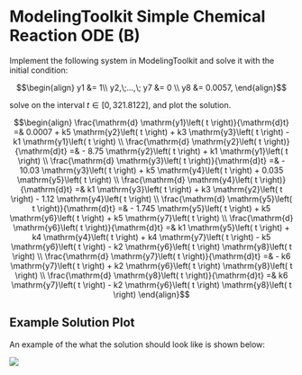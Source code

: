 # ModelingToolkit Simple Chemical Reaction ODE (B)

Implement the following system in ModelingToolkit and solve it with the initial condition:

```math
\begin{align}
y1 &= 1\\
y2,\;...,\; y7 &= 0 \\
y8 &= 0.0057,
\end{align}
```
solve on the interval $t\in [0, 321.8122]$, and plot the solution.

```math
\begin{align}
\frac{\mathrm{d} \mathrm{y1}\left( t \right)}{\mathrm{d}t} =& 0.0007 + k5 \mathrm{y2}\left( t \right) + k3 \mathrm{y3}\left( t \right) - k1 \mathrm{y1}\left( t \right) \\
\frac{\mathrm{d} \mathrm{y2}\left( t \right)}{\mathrm{d}t} =&  - 8.75 \mathrm{y2}\left( t \right) + k1 \mathrm{y1}\left( t \right) \\
\frac{\mathrm{d} \mathrm{y3}\left( t \right)}{\mathrm{d}t} =&  - 10.03 \mathrm{y3}\left( t \right) + k5 \mathrm{y4}\left( t \right) + 0.035 \mathrm{y5}\left( t \right) \\
\frac{\mathrm{d} \mathrm{y4}\left( t \right)}{\mathrm{d}t} =& k1 \mathrm{y3}\left( t \right) + k3 \mathrm{y2}\left( t \right) - 1.12 \mathrm{y4}\left( t \right) \\
\frac{\mathrm{d} \mathrm{y5}\left( t \right)}{\mathrm{d}t} =&  - 1.745 \mathrm{y5}\left( t \right) + k5 \mathrm{y6}\left( t \right) + k5 \mathrm{y7}\left( t \right) \\
\frac{\mathrm{d} \mathrm{y6}\left( t \right)}{\mathrm{d}t} =& k1 \mathrm{y5}\left( t \right) + k4 \mathrm{y4}\left( t \right) + k4 \mathrm{y7}\left( t \right) - k5 \mathrm{y6}\left( t \right) - k2 \mathrm{y6}\left( t \right) \mathrm{y8}\left( t \right) \\
\frac{\mathrm{d} \mathrm{y7}\left( t \right)}{\mathrm{d}t} =&  - k6 \mathrm{y7}\left( t \right) + k2 \mathrm{y6}\left( t \right) \mathrm{y8}\left( t \right) \\
\frac{\mathrm{d} \mathrm{y8}\left( t \right)}{\mathrm{d}t} =& k6 \mathrm{y7}\left( t \right) - k2 \mathrm{y6}\left( t \right) \mathrm{y8}\left( t \right)
\end{align}
```

## Example Solution Plot

An example of the what the solution should look like is shown below:

![](https://user-images.githubusercontent.com/1814174/206983500-fef38c1e-b35d-4457-a08b-b2d64d3a59eb.png)
